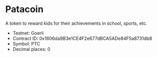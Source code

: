 # Patacoin
A token to reward kids for their achievements in school, sports, etc.

- Testnet: Goerli
- Contract ID: 0x1606da9B3e1CE4F2e677dBCA5ADe84F5a8731db8
- Symbol: PTC
- Decimal places: 0